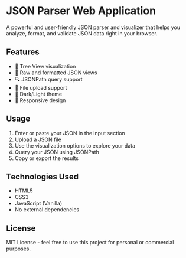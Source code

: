 # JSON Parser Web Application

A powerful and user-friendly JSON parser and visualizer that helps you analyze, format, and validate JSON data right in your browser.

## Features

- 🌲 Tree View visualization
- 📝 Raw and formatted JSON views
- 🔍 JSONPath query support
- 💾 File upload support
- 🎨 Dark/Light theme
- 📱 Responsive design

## Usage

1. Enter or paste your JSON in the input section
2. Upload a JSON file
3. Use the visualization options to explore your data
4. Query your JSON using JSONPath
5. Copy or export the results

## Technologies Used

- HTML5
- CSS3
- JavaScript (Vanilla)
- No external dependencies

## License

MIT License - feel free to use this project for personal or commercial purposes. 